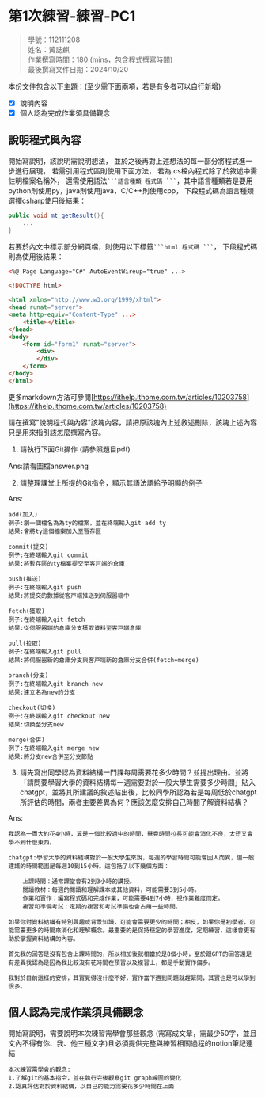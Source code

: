 # 第1次練習-練習-PC1
>
>學號：112111208
><br />
>姓名：黃誌麒
><br />
>作業撰寫時間：180 (mins，包含程式撰寫時間)
><br />
>最後撰寫文件日期：2024/10/20
>

本份文件包含以下主題：(至少需下面兩項，若是有多者可以自行新增)
- [x] 說明內容
- [x] 個人認為完成作業須具備觀念

## 說明程式與內容

開始寫說明，該說明需說明想法，
並於之後再對上述想法的每一部分將程式進一步進行展現，
若需引用程式區則使用下面方法，
若為.cs檔內程式除了於敘述中需註明檔案名稱外，
還需使用語法` ```語言種類 程式碼 ``` `，其中語言種類若是要用python則使用py，java則使用java，C/C++則使用cpp，
下段程式碼為語言種類選擇csharp使用後結果：

```csharp
public void mt_getResult(){
    ...
}
```

若要於內文中標示部分網頁檔，則使用以下標籤` ```html 程式碼 ``` `，
下段程式碼則為使用後結果：

```html
<%@ Page Language="C#" AutoEventWireup="true" ...>

<!DOCTYPE html>

<html xmlns="http://www.w3.org/1999/xhtml">
<head runat="server">
<meta http-equiv="Content-Type" ...>
    <title></title>
</head>
<body>
    <form id="form1" runat="server">
        <div>
        </div>
    </form>
</body>
</html>
```
更多markdown方法可參閱[https://ithelp.ithome.com.tw/articles/10203758](https://ithelp.ithome.com.tw/articles/10203758)

請在撰寫"說明程式與內容"該塊內容，請把原該塊內上述敘述刪除，該塊上述內容只是用來指引該怎麼撰寫內容。

1. 請執行下面Git操作 (請參照題目pdf)

Ans:請看圖檔answer.png

2. 請整理課堂上所提的Git指令，顯示其語法語給予明顯的例子

Ans:
```
add(加入)
例⼦:創⼀個檔名為為ty的檔案，並在終端輸入git add ty
結果:會將ty這個檔案加入⾄暫存區

commit(提交)
例⼦:在終端輸入git commit
結果:將暫存區的ty檔案提交⾄客⼾端的倉庫

push(推送)
例⼦:在終端輸入git push
結果:將提交的數據從客⼾端推送到伺服器端中

fetch(獲取)
例⼦:在終端輸入git fetch
結果:從伺服器端的倉庫分⽀獲取資料⾄客⼾端倉庫

pull(拉取)
例⼦:在終端輸入git pull
結果:將伺服器新的倉庫分⽀與客⼾端新的倉庫分⽀合併(fetch+merge)

branch(分⽀)
例⼦:在終端輸入git branch new
結果:建立名為new的分⽀

checkout(切換)
例⼦:在終端輸入git checkout new
結果:切換⾄分⽀new

merge(合併)
例⼦:在終端輸入git merge new
結果:將分⽀new合併⾄分⽀節點
```

3. 請先寫出同學認為資料結構一門課每周需要花多少時間？並提出理由。並將「請問要學習大學的資料結構每一週需要對於一般大學生需要多少時間」貼入chatgpt，並將其所建議的敘述貼出後，比較同學所認為若是每周低於chatgpt所評估的時間，兩者主要差異為何？應該怎麼安排自己時間了解資料結構？


Ans:
```
我認為一周大約花4小時，算是一個比較適中的時間，畢竟時間拉長可能會消化不良，太短又會學不到什麼東西。

chatgpt:學習大學的資料結構對於一般大學生來說，每週的學習時間可能會因人而異，但一般建議的時間範圍是每週10到15小時。這包括了以下幾個方面：

    上課時間：通常課堂會有2到3小時的講授。
    閱讀教材：每週的閱讀和理解課本或其他資料，可能需要3到5小時。
    作業和實作：編寫程式碼和完成作業，可能需要4到7小時，視作業難度而定。
    複習和準備考試：定期的複習和考試準備也會占用一些時間。

如果你對資料結構有特別興趣或背景知識，可能會需要更少的時間；相反，如果你是初學者，可能需要更多的時間來消化和理解概念。最重要的是保持穩定的學習進度，定期練習，這樣會更有助於掌握資料結構的內容。

首先我的回答是沒有包含上課時間的，所以相加後就相當於是8個小時，至於跟GPT的回答還是有差異我認為是因為我比較沒有花時間在預習以及複習上，都是手動實作偏多。

我對於目前這樣的安排，其實覺得沒什麼不好，實作當下遇到問題就趕緊問，其實也是可以學到很多。
```

## 個人認為完成作業須具備觀念

開始寫說明，需要說明本次練習需學會那些觀念 (需寫成文章，需最少50字，並且文內不得有你、我、他三種文字)且必須提供完整與練習相關過程的notion筆記連結
```
本次練習需學會的觀念:
1.了解git的基本指令，並在執行完後觀察git graph線圖的變化
2.認真評估對於資料結構，以自己的能力需要花多少時間在上面
```
